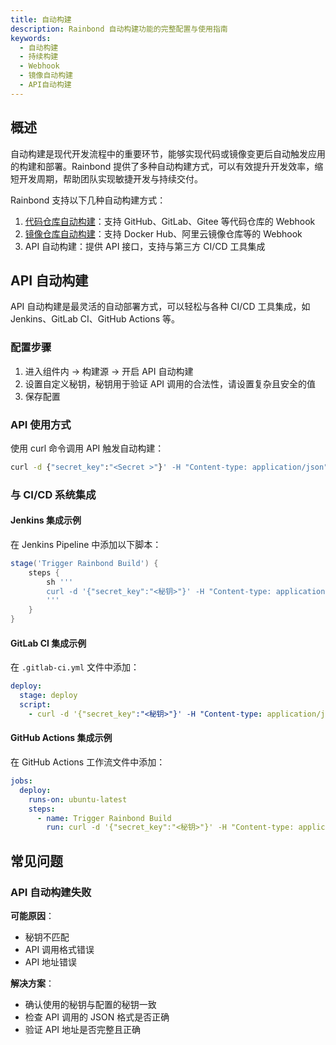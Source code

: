 ```yaml
---
title: 自动构建
description: Rainbond 自动构建功能的完整配置与使用指南
keywords:
  - 自动构建
  - 持续构建
  - Webhook
  - 镜像自动构建
  - API自动构建
---
```


## 概述

自动构建是现代开发流程中的重要环节，能够实现代码或镜像变更后自动触发应用的构建和部署。Rainbond 提供了多种自动构建方式，可以有效提升开发效率，缩短开发周期，帮助团队实现敏捷开发与持续交付。

Rainbond 支持以下几种自动构建方式：

1. [代码仓库自动构建](../app-deploy/gitops.md)：支持 GitHub、GitLab、Gitee 等代码仓库的 Webhook
2. [镜像仓库自动构建](../app-deploy/image/via-registry-deploy.md)：支持 Docker Hub、阿里云镜像仓库等的 Webhook
3. API 自动构建：提供 API 接口，支持与第三方 CI/CD 工具集成

## API 自动构建

API 自动构建是最灵活的自动部署方式，可以轻松与各种 CI/CD 工具集成，如 Jenkins、GitLab CI、GitHub Actions 等。

### 配置步骤

1. 进入组件内 → 构建源 → 开启 API 自动构建
2. 设置自定义秘钥，秘钥用于验证 API 调用的合法性，请设置复杂且安全的值
3. 保存配置

### API 使用方式

使用 curl 命令调用 API 触发自动构建：

```bash
curl -d {"secret_key":"<Secret >"}' -H "Content-type: application/json" -X POST <API地址>
```

### 与 CI/CD 系统集成

#### Jenkins 集成示例

在 Jenkins Pipeline 中添加以下脚本：

```groovy
stage('Trigger Rainbond Build') {
    steps {
        sh '''
        curl -d '{"secret_key":"<秘钥>"}' -H "Content-type: application/json" -X POST <API地址>
        '''
    }
}
```

#### GitLab CI 集成示例

在 `.gitlab-ci.yml` 文件中添加：

```yaml
deploy:
  stage: deploy
  script:
    - curl -d '{"secret_key":"<秘钥>"}' -H "Content-type: application/json" -X POST <API地址>
```

#### GitHub Actions 集成示例

在 GitHub Actions 工作流文件中添加：

```yaml
jobs:
  deploy:
    runs-on: ubuntu-latest
    steps:
      - name: Trigger Rainbond Build
        run: curl -d '{"secret_key":"<秘钥>"}' -H "Content-type: application/json" -X POST <API地址>
```

## 常见问题

### API 自动构建失败

**可能原因**：

- 秘钥不匹配
- API 调用格式错误
- API 地址错误

**解决方案**：

- 确认使用的秘钥与配置的秘钥一致
- 检查 API 调用的 JSON 格式是否正确
- 验证 API 地址是否完整且正确
